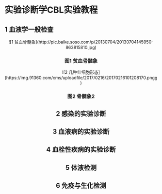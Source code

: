 # 实验诊断学CBL实验教程
## 1 血液学一般检查

<div align=center>![1 贫血骨髓象](http://pic.baike.soso.com/p/20130704/20130704145950-863815810.jpg)

### 图1 贫血骨髓象
<div align=center>![2 几种红细胞形态](https://img.91360.com/cms/uploadfile/2017/0216/20170216101208170.pngg)

### 图2 骨髓象2
## 2 感染的实验诊断

## 3 血液病的实验诊断

## 4 血栓性疾病的实验诊断

## 5 体液检测

## 6 免疫与生化检测
